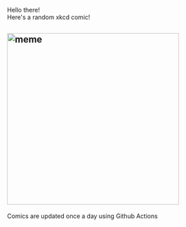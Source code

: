 Hello there! <br>Here's a random xkcd comic!<br>
## <img src="https://imgs.xkcd.com/comics/guest_week_jeffrey_rowland_overcompensating.png" alt="meme" width="400"/><br>
Comics are updated once a day using Github Actions